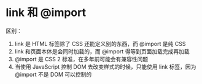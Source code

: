 # link 和 @import

区别：

1. link 是 HTML 标签除了 CSS 还能定义别的东西，而 @import 是纯 CSS
2. link 和页面本体是会同时加载的，而 @import 得等到页面加载完成再加载
3. @import 是 CSS 2 标准，在多年前可能会有兼容性问题
4. 当使用 JavaScript 控制 DOM 去改变样式的时候，只能使用 link 标签，因为 @import 不是 DOM 可以控制的